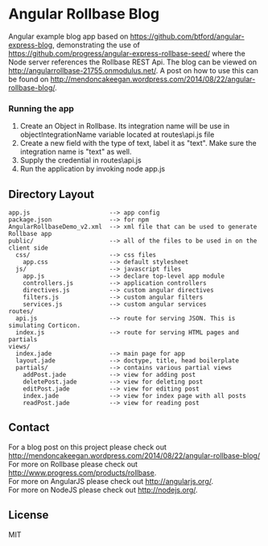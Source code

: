 # Angular Rollbase Blog

Angular example blog app based on https://github.com/btford/angular-express-blog, demonstrating the use of https://github.com/progress/angular-express-rollbase-seed/ where the Node server references the Rollbase REST Api. The blog can be viewed on http://angularrollbase-21755.onmodulus.net/. A post on how to use this can be found on http://mendoncakeegan.wordpress.com/2014/08/22/angular-rollbase-blog/.

### Running the app

1. Create an Object in Rollbase. Its integration name will be use in objectIntegrationName variable located at routes\api.js file<br/>
2. Create a new field with the type of text, label it as "text". Make sure the integration name is "text" as well.<br/>
3. Supply the credential in routes\api.js <br/>
4. Run the application by invoking node app.js <br/>

## Directory Layout
    
    app.js                      --> app config
    package.json                --> for npm
    AngularRollbaseDemo_v2.xml  --> xml file that can be used to generate Rollbase app
    public/                     --> all of the files to be used in on the client side
      css/                      --> css files
        app.css                 --> default stylesheet
      js/                       --> javascript files
        app.js                  --> declare top-level app module
        controllers.js          --> application controllers
        directives.js           --> custom angular directives
        filters.js              --> custom angular filters
        services.js             --> custom angular services
    routes/
      api.js                    --> route for serving JSON. This is simulating Corticon.
      index.js                  --> route for serving HTML pages and partials
    views/
      index.jade                --> main page for app
      layout.jade               --> doctype, title, head boilerplate
      partials/                 --> contains various partial views
        addPost.jade            --> view for adding post
        deletePost.jade         --> view for deleting post
        editPost.jade           --> view for editing post 
        index.jade              --> view for index page with all posts 
        readPost.jade           --> view for reading post      

## Contact

For a blog post on this project please check out http://mendoncakeegan.wordpress.com/2014/08/22/angular-rollbase-blog/ <br/>
For more on Rollbase please check out http://www.progress.com/products/rollbase. <br/>
For more on AngularJS please check out http://angularjs.org/. <br/>
For more on NodeJS please check out http://nodejs.org/. <br/>

## License

MIT
